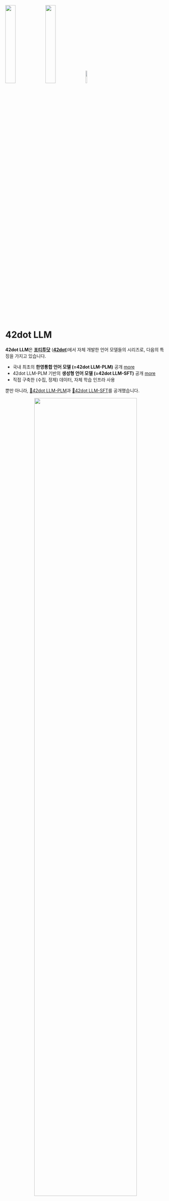 <img src="asset/42dot.png" width="25%" height="25%" /><img src="asset/tagline.png" width="25%" height="25%" /><img src="asset/asterisk.png" width="10%" height="10%" />

# 42dot LLM

**42dot LLM**은 [**포티투닷**](https://42dot.ai/) ([**42dot**](https://42dot.ai/))에서 자체 개발한 언어 모델들의 시리즈로, 다음의 특징을 가지고 있습니다.
- 국내 최초의 **한영통합 언어 모델 (=42dot LLM-PLM)** 공개 [more](#42dot-llm-plm-사전-학습-모델)
- 42dot LLM-PLM 기반의 **생성형 언어 모델 (=42dot LLM-SFT)** 공개 [more](#42dot-llm-sft-생성형-언어-모델)
- 직접 구축한 (수집, 정제) 데이터, 자체 학습 인프라 사용

뿐만 아니라, [🤗42dot LLM-PLM](https://huggingface.co/42dot/42dot_LLM-PLM-1.3B)과 [🤗42dot LLM-SFT](https://huggingface.co/42dot/42dot_LLM-SFT-1.3B)를 공개했습니다.


<p align="center">
  <img src="asset/42dot-sft-demo.gif" width="80%" height="80%" />
</p> 
<p align="center">
  42dot LLM-SFT 실행 예제 (example_cli.py 실행)
</p> 

---

## 42dot LLM-PLM (사전 학습 모델)
### 아키텍처
42dot LLM-PLM은 [LLaMA 2](https://ai.meta.com/research/publications/llama-2-open-foundation-and-fine-tuned-chat-models/) 와 유사한 Transformer decoder 아키텍처를 사용했고, 모델 하이퍼파라미터는 아래와 같습니다.

| Params | Layers | Attention heads | Hidden size | FFN size |
| :-- | :--: | :--: | :--: | :--: |
| 1.3B | 24 | 32 | 2,048 | 5,632 |


### 학습

42dot LLM-PLM의 학습은 A100 80G 256장을 사용했고, 약 8일 (49,152 GPU hours) 소요되었습니다.
학습 세팅은 아래와 같습니다.

| Params | Global batch size\* | Initial learning rate | Train iter.\* | Max length\* | Weight decay |
| :-- | :--: | :--: | :--: | :--: | :--: |
| 1.3B | 4.0M | 4e-4 | 1.4T | 4,096 | 0.1 |

(\* 단위: tokens)


### 학습 데이터셋
42dot LLM-PLM의 학습 데이터는 모두 웹 상에 공개된 데이터를 이용해 진행했고, 그 구성은 아래와 같습니다.
- 한국어: [직지 프로젝트](http://jikji.duckdns.org/), [mC4](https://huggingface.co/datasets/mc4), [LBox Open](https://github.com/lbox-kr/lbox-open), [KLUE](https://huggingface.co/datasets/klue), [위키피디아 (한국어)](https://ko.wikipedia.org/) 등 포함
- 영어: [The Pile](https://github.com/EleutherAI/the-pile), [RedPajama](https://github.com/togethercomputer/RedPajama-Data), [C4](https://huggingface.co/datasets/c4) 등 포함

### 토크나이저
Byte-level BPE 토크나이저를 사용했고, 학습 데이터셋에서 1,000만 건의 문서를 샘플링해 학습했습니다. Vocabulary 크기는 약 50K입니다.

### Zero-shot 성능 평가
42dot LLM-PLM 및 비슷한 파라미터 크기의 타 PLM과의 성능을 비교하기 위해 한국어 및 영어 Zero-shot 벤치마크를 진행했고, 아래의 평가결과는 [lm-eval-harness](https://github.com/EleutherAI/lm-evaluation-harness/tree/polyglot)를 이용해 도출했습니다.
#### 한국어
- 비교대상:
  - [Polyglot-Ko 1.3B](https://github.com/EleutherAI/polyglot): [GPT-NeoX](https://github.com/EleutherAI/gpt-neox) 아키텍처로 한국어 213B 토큰 (863 GB)을 학습한 모델
  - [KoGPT2 1.2B](https://github.com/SKT-AI/KoGPT2): GPT 아키텍처로 40GB 이상의 한국어 데이터셋을 학습한 모델
  - [XGLM 1.7B](https://huggingface.co/facebook/xglm-1.7B): [GPT-3](https://arxiv.org/abs/2005.14165) 아키텍처로 한국어를 포함한 30개 언어, 500B 토큰을 학습한 모델
  - [PolyLM 1.7B](https://huggingface.co/DAMO-NLP-MT/polylm-1.7b): LLaMA 아키텍처로 한국어를 포함한 18개 언어, 640B 토큰을 학습한 모델
- 평가 데이터셋:
  - [KoBEST](https://huggingface.co/datasets/skt/kobest_v1): BoolQ, COPA, HellaSwag, SentiNeg 의 4개 태스크

<p align="center">
  <img src="asset/plm_benchmark_ko.png" width="90%" height="90%" />
</p> 
<p align="center">
  <b>42dot LLM-PLM 한국어 성능</b>
</p>


|Tasks / Macro-F1|[KoGPT2](https://github.com/SKT-AI/KoGPT2) <br>1.2B|[Polyglot-Ko](https://github.com/EleutherAI/polyglot) <br>1.3B|[XGLM](https://huggingface.co/facebook/xglm-1.7B) <br>1.7B|[PolyLM](https://huggingface.co/DAMO-NLP-MT/polylm-1.7b) <br>1.7B|42dot LLM-PLM <br>1.3B|
|--------------|-----------|----------------|---------|-----------|------------------------|
|boolq         |0.337      |0.355           |**0.502**    |0.334      |0.369                   |
|copa          |0.67       |**0.721**           |0.616    |0.513      |0.704                   |
|hellaswag     |0.404      |0.401           |0.374    |0.321      |**0.431**                   |
|sentineg      |0.606      |0.679           |0.46     |0.382      |**0.69**                   |
|**average**       |0.504      |0.539           |0.488    |0.388      |**0.549**                   |
#### 영어
- 비교대상:
  - [OPT 1.3B](https://huggingface.co/facebook/opt-1.3b): GPT-3 아키텍처로 영어 300B 토큰을 학습한 모델
  - [MPT 1B](https://huggingface.co/mosaicml/mpt-1b-redpajama-200b): [MPT](https://www.mosaicml.com/blog/mpt-7b) 아키텍처로 RedPajama 데이터의 200B 토큰을 학습한 모델
  - XGLM 1.7B
  - PolyLM 1.7B

<p align="center">
  <img src="asset/plm_benchmark_en.png" width="90%" height="90%" />
</p> 
<p align="center">
  <b>42dot LLM-PLM 영어 성능</b>
</p>



| Tasks / Metric         | MPT <br>1B | OPT <br>1.3B | XGLM <br>1.7B | PolyLM <br>1.7B | 42dot LLM-PLM <br>1.3B |
| ---------------------- | ------ | -------- | --------- | ----------- | ------------------------ |
| anli_r1/acc            | 0.309  | **0.341**    | 0.334     | 0.336       | 0.325                    |
| anli_r2/acc            | 0.334  | 0.339    | 0.331     | 0.314       | **0.34**                    |
| anli_r3/acc            | 0.33   | 0.336    | 0.333     | **0.339**       | 0.333                    |
| arc_challenge/acc      | 0.268  | 0.234    | 0.21      | 0.198       | **0.288**                    |
| arc_challenge/acc_norm | 0.291  | 0.295    | 0.243     | 0.256       | **0.317**                     |
| arc_easy/acc           | 0.608  | 0.571    | 0.537     | 0.461       | **0.628**                    |
| arc_easy/acc_norm      | 0.555  | 0.51     | 0.479     | 0.404       | **0.564**                    |
| boolq/acc              | 0.517  | 0.578    | 0.585     | 0.617       | **0.624**                  |
| hellaswag/acc          | 0.415  | 0.415    | 0.362     | 0.322       | **0.422**                    |
| hellaswag/acc_norm     | 0.532  | 0.537    | 0.458     | 0.372       | **0.544**                    |
| openbookqa/acc         | **0.238**  | 0.234    | 0.17      | 0.166       | 0.222                    |
| openbookqa/acc_norm    | 0.334  | 0.334    | 0.298     | 0.334       | **0.34**                    |
| piqa/acc               | 0.714  | 0.718    | 0.697     | 0.667       | **0.725**                    |
| piqa/acc_norm          | 0.72   | 0.724    | 0.703     | 0.649       | **0.727**                    |
| record/f1              | 0.84   | **0.857**    | 0.775     | 0.681       | 0.848                    |
| record/em              | 0.832  | **0.849**    | 0.769     | 0.674       | 0.839                    |
| rte/acc                | 0.541  | 0.523    | **0.559**     | 0.513       | 0.542                    |
| truthfulqa_mc/mc1      | 0.224  | 0.237    | 0.215     | **0.251**       | 0.236                    |
| truthfulqa_mc/mc2      | 0.387  | 0.386    | 0.373     | **0.428**       | 0.387                    |
| wic/acc                | 0.498  | **0.509**    | 0.503     | 0.5         | 0.502                    |
| winogrande/acc         | 0.574  | **0.595**    | 0.55      | 0.519       | 0.583                    |
| **avearge**                | 0.479  | 0.482    | 0.452     | 0.429       | **0.492**                    |


---

## 42dot LLM-SFT (생성형 언어 모델)
42dot LLM-SFT는 42dot LLM-PLM에 SFT (Supervised Fine-Tuning)를 수행한 모델로, 학습을 위한 파라미터는 아래와 같습니다.

| Model | Global Batch Size | Learning rate | Epochs | Max length | Weight decay | Warmup ratio |
| :-- | :--: | :--: | :--: | :--: | :--: | :--: |
| 1.3B | 16 | 2e-5 | 3 | 4,096 | 0 | 0.03 |

학습은 A100 80G GPU 16장을 사용했고 약 7시간 (112 GPU hours) 소요되었습니다.

### 학습 데이터셋

질문/요청 및 이에 대한 응답으로 이루어진 Single/Multi-turn 형태의 대화 데이터를 학습에 사용했습니다.
- 42dot LLM-SFT의 학습 데이터 관련 내용은 공개하지 않습니다. 대신, 이미 공개되어 있는 다양한 한국어 ([evolve-instruct](https://github.com/lcw99/evolve-instruct), [ko-lima-vicuna](https://huggingface.co/datasets/changpt/ko-lima-vicuna), 등) 및 영어 ([ShareGPT](https://sharegpt.com), [OpenAssistant](https://huggingface.co/datasets/OpenAssistant/oasst1), etc.)의 데이터를 참고할 수 있습니다.

### 평가
- 비교대상:
  - [ChatGPT](https://chat.openai.com/): OpenAI가 공개한 생성형 언어 모델 서비스 (GPT-3.5 및 GPT-4)
  - [Bard](https://bard.google.com/): Google이 공개한 생성형 언어 모델 서비스
  - [KORani-v2-13B](https://huggingface.co/KRAFTON/KORani-v1-13B): LLaMA 13B을 한국어 데이터셋으로 파인튜닝한 모델

| Model | GPT-3.5 |  GPT-4   |   Bard   | KORani | 42dot LLM-SFT |
| :-- |:-------:|:--------:|:--------:|:------:|:---------:|
| Params | Unknown | Unknown | Unknown |  13B   |   1.3B    |

- 평가 데이터셋:
  - 10가지의 카테고리에 대해 총 121개의 프롬프트로 구성했습니다. [[Dataset Link]](eval/benchmark_set_v2.csv)
- 평가 방법:
  - GPT-4를 평가 수단으로 사용했고, <질문, 응답>을 포함하는 [프롬프트](eval/eval_prompt.yaml)를 입력으로 6가지 항목에 대해 각 모델의 응답을 평가했습니다.

<p align="center">
  <img src="asset/Ko-Score.png" width="70%" height="70%" />
</p> 
<p align="center">
  <b>평가 데이터셋에 대한 응답 품질 평가</b>
</p>

<p align="center">
  <img src="asset/42dot LLM-SFT-vs.png" width="70%" height="70%" />
</p> 
<p align="center">
  <b>상용 서비스와 42dot LLM-SFT의 응답 비교</b>
</p>


---

### 모델 공개

- 🤗[42dot LLM-PLM](https://huggingface.co/42dot/42dot_LLM-PLM-1.3B)
- 🤗[42dot LLM-SFT](https://huggingface.co/42dot/42dot_LLM-SFT-1.3B)

---

## 사용법
본 리포지토리에는 간단한 생성 코드를 함께 제공하며, 아래 명령을 통해 관련 패키지를 설치하고 직접 모델을 구동해 볼 수 있습니다.

```bash
$ pip install -r requirements.txt
$ python example_cli.py
```

기본적으로 디바이스 설정을 자동으로 찾으며, CPU 또는 메모리 여유가 충분한 GPU를 자동으로 찾아 최적의 디바이스에서 동작하도록 설계되어 있습니다. 또한 `--device=cpu` 옵션으로 항상 CPU에서 구동할 수 있으며, 별도의 Quantization 옵션 없이도 M1 맥북 프로에서는 CPU 옵션으로 로컬 구동(약 4GB 정도 여유 메모리 필요)이 가능합니다. 이외에도 생성과 관련한 다양한 옵션을 지원하며 `--help`로 도움말을 확인할 수 있습니다.

```bash
$ python example_cli.py --help
```

---

## 한계점
다른 LLM과 마찬가지로 42dot LLM도 여러 한계를 가지고 있습니다. 42dot LLM를 활용할 때 이러한 한계점들을 감안하기 바랍니다.
- 언어 모델은 [환각 (Hallucination)](https://en.wikipedia.org/wiki/Hallucination_(artificial_intelligence))이라는 근본적인 문제가 있습니다. 마찬가지로 언어 모델인 42dot LLM도 이러한 환각 문제를 가지고 있으며, 생성하는 내용이 사실과 일치하지 않을 수 있습니다.
- 자체적으로 42dot LLM-SFT의 학습 데이터를 구축하면서 케이스를 최대한 다양화했지만, 미처 포함하지 못한 질문-응답 케이스가 존재할 수 있기 때문에 기대하는 형태의 응답을 생성하지 못할 수 있습니다. 
- 동일한 입력에 대해 매번 다른 응답을 생성할 수 있습니다. 또한, 사용자가 입력한 질문/요청인 프롬프트에 민감합니다. 예를 들어, 주어진 질문에 정확한 답변을 생성했더라도, 동일한 내용에 표현 방식만 다른 질문/요청에 전혀 다른 응답을 생성할 수 있습니다.
- 생성 결과에 별도의 필터링을 적용하지 않았습니다. 따라서 도덕, 인종, 문화, 성별, 나이, 지역, 종교, 정치성향 등에 대해 편향적이거나 부적절한 응답을 생성할 수 있습니다.

---

## 라이센스
[공개한 모델](#모델-공개)은 42dot의 R&D 결과물로서, [CC BY-NC 4.0](LICENSE-CC-BY-NC-4.0.md)을 따릅니다.

---

## 유의사항
42dot LLM을 통해 생성한 내용은 42dot의 입장과 무관하며, 42dot은 생성 내용 및 이로 인해 발생하는 문제에 대해 책임지지 않습니다.

## 채용안내
저희는 42dot LLM이 언어 모델 기술 및 생태계, 나아가 서비스 확산에 기여하길 기대합니다. 아울러 미래 자동차의 핵심인 SDV (Software-Defined Vehicle)를 실현하기 위한 42dot의 여정을 함께할 분들을 기다리고 있습니다.

- [LLM Research Engineer](https://42dot.ai/careers/openroles/4f10dddd-9022-4871-81ed-27c6cfc4c47d)
- [LLM Data Engineer](https://42dot.ai/careers/openroles/d139f03e-6cf7-4019-be44-f97f441738ee)

---

## Citation

```
@misc{42dot2023llm,
      title={42dot LLM: A Series of Large Language Model by 42dot},
      author={42dot Inc.},
      year={2023},
      url = {https://github.com/42dot/42dot_LLM},
      version = {pre-release},
}
```
